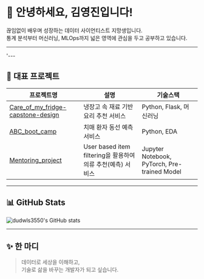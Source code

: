 # 👋 안녕하세요, 김영진입니다!

끊임없이 배우며 성장하는 데이터 사이언티스트 지망생입니다.  
통계 분석부터 머신러닝, MLOps까지 넓은 영역에 관심을 두고 공부하고 있습니다.

---
'---

## 💼 대표 프로젝트

| 프로젝트명 | 설명 | 기술스택 |
|-----------|------|----------|
| [Care_of_my_fridge-capstone-design](https://github.com/dudwls3550/Care_of_my_fridge-capstone-design) | 냉장고 속 재료 기반 요리 추천 서비스 | Python, Flask, 머신러닝 |
| [ABC_boot_camp](https://github.com/dudwls3550/ABC_boot_camp) | 치매 환자 동선 예측 서비스 | Python, EDA |
| [Mentoring_project](https://github.com/dudwls3550/Data_Creator) | User based item filtering을 활용하여 의류 추천(예측) 서비스 | Jupyter Notebook, PyTorch, Pre-trained Model |

---

## 📊 GitHub Stats

![dudwls3550's GitHub stats](https://github-readme-stats.vercel.app/api?username=dudwls3550&show_icons=true&theme=default)

---

## ✨ 한 마디

> 데이터로 세상을 이해하고,  
> 기술로 삶을 바꾸는 개발자가 되고 싶습니다.
